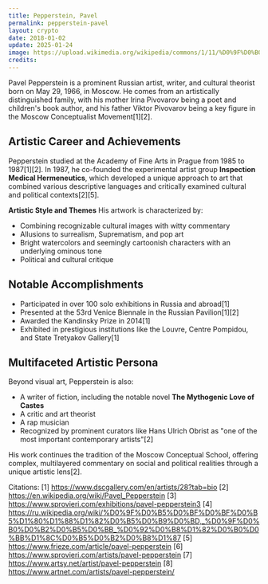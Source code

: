 ```yaml
---
title: Pepperstein, Pavel
permalink: pepperstein-pavel
layout: crypto
date: 2018-01-02
update: 2025-01-24
image: https://upload.wikimedia.org/wikipedia/commons/1/11/%D0%9F%D0%B0%D0%B2%D0%B5%D0%BB_%D0%9F%D0%B5%D0%BF%D0%BF%D0%B5%D1%80%D1%88%D1%82%D0%B5%D0%B9%D0%BD.jpg
credits:
---
```


Pavel Pepperstein is a prominent Russian artist, writer, and cultural theorist born on May 29, 1966, in Moscow. He comes from an artistically distinguished family, with his mother Irina Pivovarov being a poet and children's book author, and his father Viktor Pivovarov being a key figure in the Moscow Conceptualist Movement[1][2].

## Artistic Career and Achievements

Pepperstein studied at the Academy of Fine Arts in Prague from 1985 to 1987[1][2]. In 1987, he co-founded the experimental artist group **Inspection Medical Hermeneutics**, which developed a unique approach to art that combined various descriptive languages and critically examined cultural and political contexts[2][5].

**Artistic Style and Themes**
His artwork is characterized by:
- Combining recognizable cultural images with witty commentary
- Allusions to surrealism, Suprematism, and pop art
- Bright watercolors and seemingly cartoonish characters with an underlying ominous tone
- Political and cultural critique

## Notable Accomplishments

- Participated in over 100 solo exhibitions in Russia and abroad[1]
- Presented at the 53rd Venice Biennale in the Russian Pavilion[1][2]
- Awarded the Kandinsky Prize in 2014[1]
- Exhibited in prestigious institutions like the Louvre, Centre Pompidou, and State Tretyakov Gallery[1]

## Multifaceted Artistic Persona

Beyond visual art, Pepperstein is also:
- A writer of fiction, including the notable novel **The Mythogenic Love of Castes**
- A critic and art theorist
- A rap musician
- Recognized by prominent curators like Hans Ulrich Obrist as "one of the most important contemporary artists"[2]

His work continues the tradition of the Moscow Conceptual School, offering complex, multilayered commentary on social and political realities through a unique artistic lens[2].

Citations:
[1] https://www.dscgallery.com/en/artists/28?tab=bio
[2] https://en.wikipedia.org/wiki/Pavel_Pepperstein
[3] https://www.sprovieri.com/exhibitions/pavel-pepperstein3
[4] https://ru.wikipedia.org/wiki/%D0%9F%D0%B5%D0%BF%D0%BF%D0%B5%D1%80%D1%88%D1%82%D0%B5%D0%B9%D0%BD,_%D0%9F%D0%B0%D0%B2%D0%B5%D0%BB_%D0%92%D0%B8%D1%82%D0%B0%D0%BB%D1%8C%D0%B5%D0%B2%D0%B8%D1%87
[5] https://www.frieze.com/article/pavel-pepperstein
[6] https://www.sprovieri.com/artists/pavel-pepperstein
[7] https://www.artsy.net/artist/pavel-pepperstein
[8] https://www.artnet.com/artists/pavel-pepperstein/
